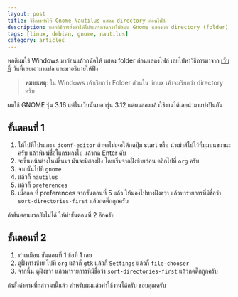 ```yaml
---
layout: post
title: วิธีการทำให้ Gnome Nautilus แสดง directory ก่อนไฟล์
description: บอกวิธีการตั้งค่าให้โปรแกรมจัดการไฟล์บน Gnome แสดงผล directory (folder) ก่อนไฟล์
tags: [linux, debian, gnome, nautilus]
category: articles
---
```


พอดีผมใช้ Windows มาก่อนแล้วถนัดให้ แสดง folder ก่อนแสดงไฟล์ เลยไปหาวิธีการมาจาก [เว็บนี้](http://gexperts.com/wp/gnome-3-12-filesnautilus-sort-folders-before-files-issues/) 
วันนี้เลยเอามาแปล และมาอธิบายให้ฟัง

> **หมายเหตุ**: ใน Windows เค้าเรียกว่า Folder ส่วนใน linux เค้าจะเรียกว่า directory ครับ

ผมใช้ GNOME รุ่น 3.16 แต่ในเว็บนั้นบอกรุ่น 3.12 แต่ผมลองแล้วใช้งานได้เลยนำมาแบ่งปันกัน

## ขั้นตอนที่ 1
1. ให้ไปที่โปรแกรม `dconf-editor` ถ้าหาไม่เจอให้กดปุ่ม start หรือ นำเม้าส์ไปไว้ที่มุมบนขวานะครับ แล้วพิมพ์ชื่อโแกรมลงไป แล้วกด Enter คับ
2. จะขึ้นหน้าต่างใหม่ขึ้นมา มันจะมีสองฝั่ง โดยเริ่มจากฝั่งซ้ายก่อน คลิกไปที่ `org` ครับ
3. จากนั้นไปที่ `gnome`
4. แล้วก็ `nautilus`
5. แล้วก็ `preferences`
6. เมื่อกด ที่ preferences จากขั้นตอนที่ 5 แล้ว ให้มองไปทางฝั่งขวา แล้วหารายการที่มีชื่อว่า `sort-directories-first` แล้วกดติ๊กถูกครับ 

ถ้าขั้นตอนแรกยังไม่ได้ ให้ทำขั้นตอนที่ 2 อีกครับ

## ขั้นตอนที่ 2

1. ทำเหมือน ขั้นตอนที่ 1 ข้อที่ 1 เลย
2. ดูฝั่งทางซ้าย ไปที่ `org` แล้วก็ `gtk` แล้วก็ `Settings` แล้วก็ `file-chooser`
3. จากนี่น ดูฝั่งขวา แล้วหารายการที่มีชื่อว่า `sort-directories-first` แล้วกดติ๊กถูกครับ 

ถ้าตั้งค่าตามที่กล่าวมานี้แล้ว สำหรับผมแล้วทำใช้งานได้ครับ 
ขอบคุณครับ



